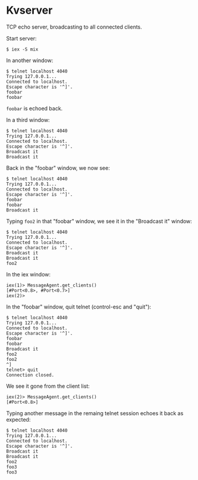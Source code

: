 # Kvserver

TCP echo server, broadcasting to all connected clients.

Start server:
```
$ iex -S mix
```

In another window:

```
$ telnet localhost 4040
Trying 127.0.0.1...
Connected to localhost.
Escape character is '^]'.
foobar
foobar
```

`foobar` is echoed back.

In a third window:

```
$ telnet localhost 4040
Trying 127.0.0.1...
Connected to localhost.
Escape character is '^]'.
Broadcast it
Broadcast it
```

Back in the "foobar" window, we now see:

```
$ telnet localhost 4040
Trying 127.0.0.1...
Connected to localhost.
Escape character is '^]'.
foobar
foobar
Broadcast it
```

Typing `foo2` in that "foobar" window, we see it in the "Broadcast it" window:

```
$ telnet localhost 4040
Trying 127.0.0.1...
Connected to localhost.
Escape character is '^]'.
Broadcast it
Broadcast it
foo2
```

In the iex window:

```
iex(1)> MessageAgent.get_clients()
[#Port<0.8>, #Port<0.7>]
iex(2)> 
```

In the "foobar" window, quit telnet (control-esc and "quit"):

```
$ telnet localhost 4040
Trying 127.0.0.1...
Connected to localhost.
Escape character is '^]'.
foobar
foobar
Broadcast it
foo2
foo2
^]
telnet> quit
Connection closed.
```

We see it gone from the client list:

```
iex(2)> MessageAgent.get_clients()
[#Port<0.8>]
```

Typing another message in the remaing telnet session echoes it back as expected:

```
$ telnet localhost 4040
Trying 127.0.0.1...
Connected to localhost.
Escape character is '^]'.
Broadcast it
Broadcast it
foo2
foo3
foo3
```